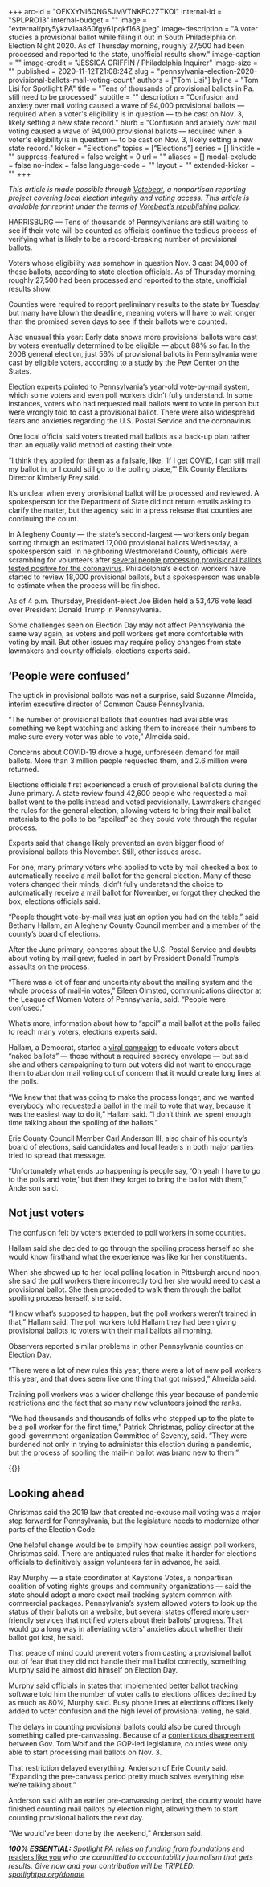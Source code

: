 +++
arc-id = "OFKXYNI6QNGSJMVTNKFC2ZTKOI"
internal-id = "SPLPRO13"
internal-budget = ""
image = "external/pry5ykzv1aa860fgy61pqkf168.jpeg"
image-description = "A voter studies a provisional ballot while filling it out in South Philadelphia on Election Night 2020. As of Thursday morning, roughly 27,500 had been processed and reported to the state, unofficial results show."
image-caption = ""
image-credit = "JESSICA GRIFFIN / Philadelphia Inquirer"
image-size = ""
published = 2020-11-12T21:08:24Z
slug = "pennsylvania-election-2020-provisional-ballots-mail-voting-count"
authors = ["Tom Lisi"]
byline = "Tom Lisi for Spotlight PA"
title = "Tens of thousands of provisional ballots in Pa. still need to be processed"
subtitle = ""
description = "Confusion and anxiety over mail voting caused a wave of 94,000 provisional ballots — required when a voter's eligibility is in question — to be cast on Nov. 3, likely setting a new state record."
blurb = "Confusion and anxiety over mail voting caused a wave of 94,000 provisional ballots — required when a voter's eligibility is in question — to be cast on Nov. 3, likely setting a new state record."
kicker = "Elections"
topics = ["Elections"]
series = []
linktitle = ""
suppress-featured = false
weight = 0
url = ""
aliases = []
modal-exclude = false
no-index = false
language-code = ""
layout = ""
extended-kicker = ""
+++

<i>This article is made possible through </i><a href="https://web.archive.org/20201019151248/http://votebeat.org/"><i>Votebeat</i></a><i>, a nonpartisan reporting project covering local election integrity and voting access. This article is available for reprint under the terms of </i><a href="https://web.archive.org/20210907141701/https://www.votebeat.org/pages/republishing"><i>Votebeat’s republishing policy</i></a><i>.</i>

HARRISBURG — Tens of thousands of Pennsylvanians are still waiting to see if their vote will be counted as officials continue the tedious process of verifying what is likely to be a record-breaking number of provisional ballots.

Voters whose eligibility was somehow in question Nov. 3 cast 94,000 of these ballots, according to state election officials. As of Thursday morning, roughly 27,500 had been processed and reported to the state, unofficial results show.

Counties were required to report preliminary results to the state by Tuesday, but many have blown the deadline, meaning voters will have to wait longer than the promised seven days to see if their ballots were counted.

Also unusual this year: Early data shows more provisional ballots were cast by voters eventually determined to be eligible — about 88% so far. In the 2008 general election, just 56% of provisional ballots in Pennsylvania were cast by eligible voters, according to a <a href="https://web.archive.org/20200901225557/https://www.pewtrusts.org/~/media/legacy/uploadedfiles/pcs_assets/2009/elecprovballotbrief0709pdf.pdf">study</a> by the Pew Center on the States.

Election experts pointed to Pennsylvania’s year-old vote-by-mail system, which some voters and even poll workers didn’t fully understand. In some instances, voters who had requested mail ballots went to vote in person but were wrongly told to cast a provisional ballot. There were also widespread fears and anxieties regarding the U.S. Postal Service and the coronavirus.

<script src="https://www.spotlightpa.org/embed.js" async></script><div data-spl-embed-version="1" data-spl-src="https://www.spotlightpa.org/embeds/newsletter/"></div>

One local official said voters treated mail ballots as a back-up plan rather than an equally valid method of casting their vote.

“I think they applied for them as a failsafe, like, ‘If I get COVID, I can still mail my ballot in, or I could still go to the polling place,’” Elk County Elections Director Kimberly Frey said.

It’s unclear when every provisional ballot will be processed and reviewed. A spokesperson for the Department of State did not return emails asking to clarify the matter, but the agency said in a press release that counties are continuing the count.

In Allegheny County — the state’s second-largest — workers only began sorting through an estimated 17,000 provisional ballots Wednesday, a spokesperson said. In neighboring Westmoreland County, officials were scrambling for volunteers after <a href="https://web.archive.org/20201112181956/https://triblive.com/local/westmoreland/virus-outbreak-slows-ballot-count-in-westmoreland-county/" target=_blank>several people processing provisional ballots tested positive for the coronavirus</a>. Philadelphia’s election workers have started to review 18,000 provisional ballots, but a spokesperson was unable to estimate when the process will be finished.

As of 4 p.m. Thursday, President-elect Joe Biden held a 53,476 vote lead over President Donald Trump in Pennsylvania.

Some challenges seen on Election Day may not affect Pennsylvania the same way again, as voters and poll workers get more comfortable with voting by mail. But other issues may require policy changes from state lawmakers and county officials, elections experts said.

## ‘People were confused’

The uptick in provisional ballots was not a surprise, said Suzanne Almeida, interim executive director of Common Cause Pennsylvania.

“The number of provisional ballots that counties had available was something we kept watching and asking them to increase their numbers to make sure every voter was able to vote,” Almeida said.

Concerns about COVID-19 drove a huge, unforeseen demand for mail ballots. More than 3 million people requested them, and 2.6 million were returned.

Elections officials first experienced a crush of provisional ballots during the June primary. A state review found 42,600 people who requested a mail ballot went to the polls instead and voted provisionally. Lawmakers changed the rules for the general election, allowing voters to bring their mail ballot materials to the polls to be “spoiled” so they could vote through the regular process.

Experts said that change likely prevented an even bigger flood of provisional ballots this November. Still, other issues arose.

For one, many primary voters who applied to vote by mail checked a box to automatically receive a mail ballot for the general election. Many of these voters changed their minds, didn’t fully understand the choice to automatically receive a mail ballot for November, or forgot they checked the box, elections officials said.

“People thought vote-by-mail was just an option you had on the table,” said Bethany Hallam, an Allegheny County Council member and a member of the county’s board of elections.

After the June primary, concerns about the U.S. Postal Service and doubts about voting by mail grew, fueled in part by President Donald Trump’s assaults on the process.

“There was a lot of fear and uncertainty about the mailing system and the whole process of mail-in votes,” Eileen Olmsted, communications director at the League of Women Voters of Pennsylvania, said. “People were confused.”

What’s more, information about how to “spoil” a mail ballot at the polls failed to reach many voters, elections experts said.

<script src="https://www.spotlightpa.org/embed.js" async></script><div data-spl-embed-version="1" data-spl-src="https://www.spotlightpa.org/embeds/donate/?teaser_text=Spotlight%20PA%20provides%20essential%2C%20public-service%20journalism%20thanks%20to%20its%20dedicated%20and%20passionate%20members.%20%3Cb%3EJoin%20today%20and%20we'll%20DOUBLE%20your%20gift.%3C%2Fb%3E&cta_text=YES%2C%20DOUBLE%20MY%20GIFT&eyebrow_text=BECOME%20A%20MEMBER"></div>

Hallam, a Democrat, started a <a href="https://www.theguardian.com/us-news/2020/sep/29/pennsylvania-politicians-naked-ballots-election-secrecy-envelope">viral campaign</a> to educate voters about “naked ballots” — those without a required secrecy envelope — but said she and others campaigning to turn out voters did not want to encourage them to abandon mail voting out of concern that it would create long lines at the polls.

“We knew that that was going to make the process longer, and we wanted everybody who requested a ballot in the mail to vote that way, because it was the easiest way to do it,” Hallam said. “I don’t think we spent enough time talking about the spoiling of the ballots.”

Erie County Council Member Carl Anderson III, also chair of his county’s board of elections, said candidates and local leaders in both major parties tried to spread that message.

“Unfortunately what ends up happening is people say, ‘Oh yeah I have to go to the polls and vote,’ but then they forget to bring the ballot with them,” Anderson said.

## Not just voters

The confusion felt by voters extended to poll workers in some counties.

Hallam said she decided to go through the spoiling process herself so she would know firsthand what the experience was like for her constituents.

When she showed up to her local polling location in Pittsburgh around noon, she said the poll workers there incorrectly told her she would need to cast a provisional ballot. She then proceeded to walk them through the ballot spoiling process herself, she said.

“I know what’s supposed to happen, but the poll workers weren’t trained in that,” Hallam said. The poll workers told Hallam they had been giving provisional ballots to voters with their mail ballots all morning.

Observers reported similar problems in other Pennsylvania counties on Election Day.

“There were a lot of new rules this year, there were a lot of new poll workers this year, and that does seem like one thing that got missed,” Almeida said.

Training poll workers was a wider challenge this year because of pandemic restrictions and the fact that so many new volunteers joined the ranks.

“We had thousands and thousands of folks who stepped up to the plate to be a poll worker for the first time,” Patrick Christmas, policy director at the good-government organization Committee of Seventy, said. “They were burdened not only in trying to administer this election during a pandemic, but the process of spoiling the mail-in ballot was brand new to them.”

{{<picture src="external/jsdds6vgcnsh701gmakhnk7tw4.jpeg" description="Counties couldn&#39;t begin counting mail ballots until Election Day, delaying the processing of provisional ballots." caption="Counties couldn&#39;t begin counting mail ballots until Election Day, delaying the processing of provisional ballots." credit="Matt Smith / For Spotlight PA">}} 

## Looking ahead

Christmas said the 2019 law that created no-excuse mail voting was a major step forward for Pennsylvania, but the legislature needs to modernize other parts of the Election Code.

One helpful change would be to simplify how counties assign poll workers, Christmas said. There are antiquated rules that make it harder for elections officials to definitively assign volunteers far in advance, he said.

Ray Murphy — a state coordinator at Keystone Votes, a nonpartisan coalition of voting rights groups and community organizations — said the state should adopt a more exact mail tracking system common with commercial packages. Pennsylvania’s system allowed voters to look up the status of their ballots on a website, but <a href="https://web.archive.org/20200918150251/https://www.washingtonpost.com/technology/2020/09/18/online-ballot-tracking/">several states</a> offered more user-friendly services that notified voters about their ballots' progress. That would go a long way in alleviating voters' anxieties about whether their ballot got lost, he said.

That peace of mind could prevent voters from casting a provisional ballot out of fear that they did not handle their mail ballot correctly, something Murphy said he almost did himself on Election Day.

Murphy said officials in states that implemented better ballot tracking software told him the number of voter calls to elections offices declined by as much as 80%, Murphy said. Busy phone lines at elections offices likely added to voter confusion and the high level of provisional voting, he said.

The delays in counting provisional ballots could also be cured through something called pre-canvassing. Because of a <a href="https://www.spotlightpa.org/news/2020/11/pennsylvania-election-2020-counting-results-delays-mail-ballots/">contentious disagreement</a> between Gov. Tom Wolf and the GOP-led legislature, counties were only able to start processing mail ballots on Nov. 3.

That restriction delayed everything, Anderson of Erie County said. “Expanding the pre-canvass period pretty much solves everything else we’re talking about.”

Anderson said with an earlier pre-canvassing period, the county would have finished counting mail ballots by election night, allowing them to start counting provisional ballots the next day.

“We would’ve been done by the weekend,” Anderson said.

<i><b>100% ESSENTIAL:</b></i><i> </i><a href="https://www.spotlightpa.org/"><i>Spotlight PA</i></a><i> relies on</i><a href="https://www.spotlightpa.org/support"><i> funding from foundations</i></a><i> </i><a href="https://www.spotlightpa.org/support">and readers like you</a><i> who are committed to accountability journalism that gets results. Give now and your contribution will be TRIPLED: </i><a href="https://www.spotlightpa.org/donate"><i>spotlightpa.org/donate</i></a>
